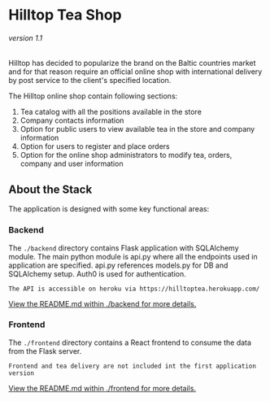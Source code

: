 # Hilltop Tea Shop

###### version 1.1

Hilltop has decided to popularize the brand on the Baltic countries market and for that reason require an official online shop with 
international delivery by post service to the client's specified location.

The Hilltop online shop contain following sections:

1) Tea catalog with all the positions available in the store
2) Company contacts information
3) Option for public users to view available tea in the store and company information
4) Option for users to register and place orders
5) Option for the online shop administrators to modify tea, orders, company and user information

## About the Stack

The application is designed with some key functional areas:

### Backend

The `./backend` directory contains Flask application with SQLAlchemy module. The main python module is api.py where 
all the endpoints used in application are specified. api.py references models.py for DB and SQLAlchemy setup. Auth0 is used 
for authentication.

    The API is accessible on heroku via https://hilltoptea.herokuapp.com/


[View the README.md within ./backend for more details.](./backend/README.md)

### Frontend

The `./frontend` directory contains a React frontend to consume the data from the Flask server. 

    Frontend and tea delivery are not included int the first application version

[View the README.md within ./frontend for more details.](./frontend/README.md)

    
